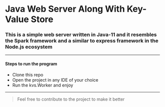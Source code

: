 # Java Web Server Along With Key- Value Store

### This is a simple web server written in Java-11 and it resembles the Spark framework and a similar to express framework in the Node.js ecosystem

---
#### Steps to run the program

* Clone this repo
* Open the project in any IDE of your choice
* Run the kvs.Worker and enjoy

---

> Feel free to contribute to the project to make it better
